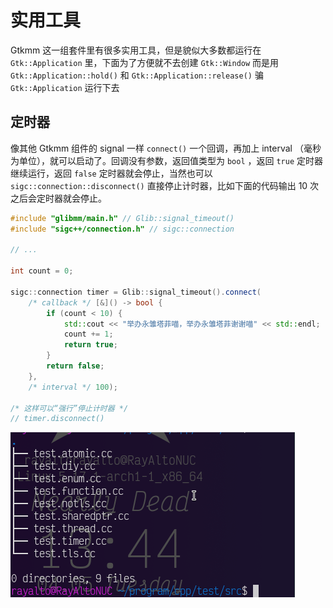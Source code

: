 # 实用工具

Gtkmm 这一组套件里有很多实用工具，但是貌似大多数都运行在 `Gtk::Application` 里，下面为了方便就不去创建 `Gtk::Window` 而是用 `Gtk::Application::hold()` 和 `Gtk::Application::release()` 骗 `Gtk::Application` 运行下去

## 定时器

像其他 Gtkmm 组件的 signal 一样 `connect()` 一个回调，再加上 interval （毫秒为单位），就可以启动了。回调没有参数，返回值类型为 `bool` ，返回 `true` 定时器继续运行，返回 `false` 定时器就会停止，当然也可以 `sigc::connection::disconnect()` 直接停止计时器，比如下面的代码输出 10 次之后会定时器就会停止。

```c++
#include "glibmm/main.h" // Glib::signal_timeout()
#include "sigc++/connection.h" // sigc::connection

// ...

int count = 0;

sigc::connection timer = Glib::signal_timeout().connect(
    /* callback */ [&]() -> bool {
        if (count < 10) {
            std::cout << "举办永雏塔菲喵，举办永雏塔菲谢谢喵" << std::endl;
            count += 1;
            return true;
        }
        return false;
    },
    /* interval */ 100);

/* 这样可以“强行”停止计时器 */
// timer.disconnect()
```

![定时器](../imgs/gtkmm4-timer.gif "定时器")
